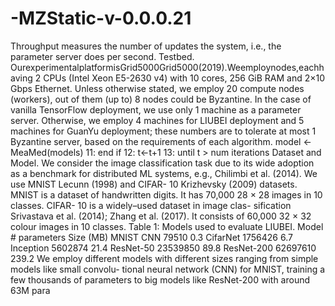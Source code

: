 # -MZStatic-v-0.0.0.21
Throughput measures the number of updates the system, i.e., the parameter server does per second. Testbed. OurexperimentalplatformisGrid5000Grid5000(2019).Weemploynodes,eachhaving 2 CPUs (Intel Xeon E5-2630 v4) with 10 cores, 256 GiB RAM and 2×10 Gbps Ethernet. Unless otherwise stated, we employ 20 compute nodes (workers), out of them (up to) 8 nodes could be Byzantine. In the case of vanilla TensorFlow deployment, we use only 1 machine as a parameter server. Otherwise, we employ 4 machines for LIUBEI deployment and 5 machines for GuanYu deployment; these numbers are to tolerate at most 1 Byzantine server, based on the requirements of each algorithm. model ← MeaMed(models) 11: end if 12: t←t+1 13: until t > num iterations   Dataset and Model. We consider the image classification task due to its wide adoption as a benchmark for distributed ML systems, e.g., Chilimbi et al. (2014). We use MNIST Lecunn (1998) and CIFAR- 10 Krizhevsky (2009) datasets. MNIST is a dataset of handwritten digits. It has 70,000 28 × 28 images in 10 classes. CIFAR- 10 is a widely–used dataset in image clas- sification Srivastava et al. (2014); Zhang et al. (2017). It consists of 60,000 32 × 32 colour images in 10 classes. Table 1: Models used to evaluate LIUBEI.   Model # parameters   Size (MB)   MNIST CNN  79510   0.3   CifarNet 1756426   6.7   Inception 5602874   21.4   ResNet-50 23539850   89.8   ResNet-200 62697610   239.2        We employ different models with different sizes ranging from simple models like small convolu- tional neural network (CNN) for MNIST, training a few thousands of parameters to big models like ResNet-200 with around 63M para
